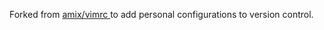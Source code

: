 Forked from [ amix/vimrc ]( https://github.com/amix/vimrc ) to add personal configurations to version control.
